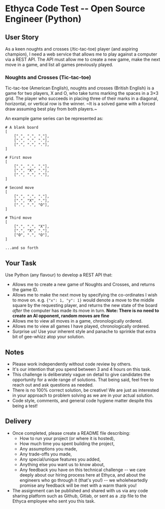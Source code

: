 # Ethyca Code Test -- Open Source Engineer (Python)

## User Story
As a keen noughts and crosses (/tic-tac-toe) player (and aspiring champion), I need a web service that allows me to play against a computer via a REST API. The API must allow me to create a new game, make the next move in a game, and list all games previously played.

### Noughts and Crosses (Tic-tac-toe)
Tic-tac-toe (American English), noughts and crosses (British English) is a game for two players, X and O, who take turns marking the spaces in a 3×3 grid. The player who succeeds in placing three of their marks in a diagonal, horizontal, or vertical row is the winner. ~It is a solved game with a forced draw assuming best play from both players.~

An example game series can be represented as:
```
# A blank board
[
    [".", ".", "."],
    [".", ".", "."],
    [".", ".", "."],
]

# First move
[
    [".", ".", "."],
    [".", "X", "."],
    [".", ".", "."],
]

# Second move
[
    [".", ".", "."],
    [".", "X", "."],
    [".", ".", "O"],
]

# Third move
[
    [".", ".", "X"],
    [".", "X", "."],
    ["O", ".", "O"],
]

...and so forth
```

## Your Task
Use Python (any flavour) to develop a REST API that:
- Allows me to create a new game of Noughts and Crosses, and returns the game ID.
- Allows me to make the next move by specifying the co-ordinates I wish to move on. e.g. `{"x": 1, "y": 1}` would denote a move to the middle square by the requesting player, and returns the new state of the board _after_ the computer has made its move in turn. __Note: There is no need to create an AI opponent, random moves are fine__
- Allows me to view all moves in a game, chronologically ordered.
- Allows me to view all games I have played, chronologically ordered.
- Surprise us! Use your inherent style and panache to sprinkle that extra bit of gee-whizz atop your solution.


## Notes
- Please work independently without code review by others.
- It's our intention that you spend between 3 and 4 hours on this task.
- This challenge is deliberately vague on detail to give candidates the opportunity for a wide range of solutions. That being said, feel free to reach out and ask questions as needed.
- There is no 100% correct solution, be creative! We are just as interested in your approach to problem solving as we are in your actual solution.
- Code style, comments, and general code hygiene matter despite this being a test!


## Delivery
- Once completed, please create a README file describing:
  - How to run your project (or where it is hosted),
  - How much time you spent building the project,
  - Any assumptions you made,
  - Any trade-offs you made,
  - Any special/unique features you added,
  - Anything else you want us to know about,
  - Any feedback you have on this technical challenge -- we care deeply about our hiring process here at Ethyca, and about the engineers who go through it (that's you!) -- we wholeheartedly promise any feedback will be met with a warm thank you!
- The assignment can be published and shared with us via any code sharing platform such as Github, Gitlab, or sent as a .zip file to the Ethyca employee who sent you this task.
